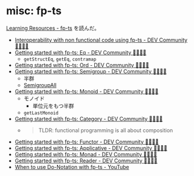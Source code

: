 # misc: fp-ts

[Learning Resources \- fp\-ts](https://gcanti.github.io/fp-ts/learning-resources/) を読んだ。

- [Interoperability with non functional code using fp\-ts \- DEV Community 👩‍💻👨‍💻](https://dev.to/gcanti/interoperability-with-non-functional-code-using-fp-ts-432e)
- [Getting started with fp\-ts: Eq \- DEV Community 👩‍💻👨‍💻](https://dev.to/gcanti/getting-started-with-fp-ts-setoid-39f3)
  - `getStructEq`, `getEq`, `contramap`
- [Getting started with fp\-ts: Ord \- DEV Community 👩‍💻👨‍💻](https://dev.to/gcanti/getting-started-with-fp-ts-ord-5f1e)
- [Getting started with fp\-ts: Semigroup \- DEV Community 👩‍💻👨‍💻](https://dev.to/gcanti/getting-started-with-fp-ts-semigroup-2mf7)
  - 半群
  - [SemigroupAll](https://gcanti.github.io/fp-ts/modules/boolean.ts.html#semigroupall)
- [Getting started with fp\-ts: Monoid \- DEV Community 👩‍💻👨‍💻](https://dev.to/gcanti/getting-started-with-fp-ts-monoid-ja0)
  - モノイド
    - 単位元をもつ半群
  - `getLastMonoid`
- [Getting started with fp\-ts: Category \- DEV Community 👩‍💻👨‍💻](https://dev.to/gcanti/getting-started-with-fp-ts-category-4c9a)
  - > TLDR: functional programming is all about composition
- [Getting started with fp\-ts: Functor \- DEV Community 👩‍💻👨‍💻](https://dev.to/gcanti/getting-started-with-fp-ts-functor-36ek)
- [Getting started with fp\-ts: Applicative \- DEV Community 👩‍💻👨‍💻](https://dev.to/gcanti/getting-started-with-fp-ts-applicative-1kb3)
- [Getting started with fp\-ts: Monad \- DEV Community 👩‍💻👨‍💻](https://dev.to/gcanti/getting-started-with-fp-ts-monad-6k)
- [Getting started with fp\-ts: Reader \- DEV Community 👩‍💻👨‍💻](https://dev.to/gcanti/getting-started-with-fp-ts-reader-1ie5)
- [When to use Do\-Notation with fp\-ts \- YouTube](https://www.youtube.com/watch?v=HdXksyKG8NY)
